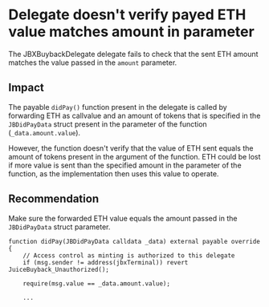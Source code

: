 # Delegate doesn't verify payed ETH value matches amount in parameter

The JBXBuybackDelegate delegate fails to check that the sent ETH amount matches the value passed in the `amount` parameter.

## Impact

The payable `didPay()` function present in the delegate is called by forwarding ETH as callvalue and an amount of tokens that is specified in the `JBDidPayData` struct present in the parameter of the function (`_data.amount.value`).

However, the function doesn't verify that the value of ETH sent equals the amount of tokens present in the argument of the function. ETH could be lost if more value is sent than the specified amount in the parameter of the function, as the implementation then uses this value to operate.

## Recommendation

Make sure the forwarded ETH value equals the amount passed in the `JBDidPayData` struct parameter.

```solidity
function didPay(JBDidPayData calldata _data) external payable override {
    // Access control as minting is authorized to this delegate
    if (msg.sender != address(jbxTerminal)) revert JuiceBuyback_Unauthorized();
    
    require(msg.value == _data.amount.value);
    
    ...
```

